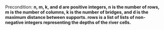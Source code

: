 Precondition: **n, m, k, and d are positive integers, n is the number of rows, m is the number of columns, k is the number of bridges, and d is the maximum distance between supports. rows is a list of lists of non-negative integers representing the depths of the river cells.**